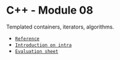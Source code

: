 # C++ - Module 08
Templated containers, iterators, algorithms. <br>
- [`Reference`](https://github.com/48d31kh413k/1337-CPP-42/tree/main/CPP08)
- [`Introduction on intra`](https://elearning.intra.42.fr/notions/piscine-c-d08-stl/subnotions)
- [`Evaluation sheet`](https://www.42evals.com/sheets/66bb2de8a6f4ab5f773fff26/)
